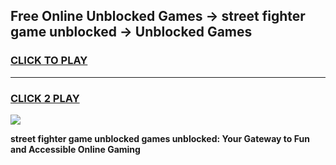 
## Free Online Unblocked Games → street fighter game unblocked → Unblocked Games
<h3>
<a href="https://premium.freeplayer.one?title=street_fighter_game_unblocked&ref=21F">CLICK TO PLAY</a></h3>
<hr>

<h3>
<a href="https://premium.freeplayer.one?title=street_fighter_game_unblocked&ref=21F">CLICK 2 PLAY</a>
  
</h3>

<a href="https://premium.freeplayer.one?title=street_fighter_game_unblocked&ref=21F/"><img src="https://clearcache.store/games.png"></a>


**street fighter game unblocked games unblocked: Your Gateway to Fun and Accessible Online Gaming**
